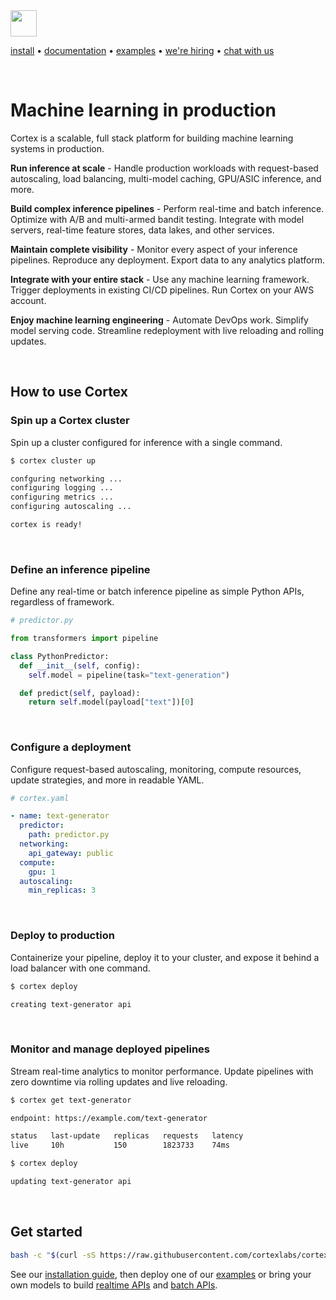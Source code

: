 <!-- Delete on release branches -->
<img src='https://s3-us-west-2.amazonaws.com/cortex-public/logo.png' height='42'>

<br>

<!-- Delete on release branches -->
<!-- CORTEX_VERSION_README_MINOR -->

[install](https://docs.cortex.dev/install) • [documentation](https://docs.cortex.dev) • [examples](https://github.com/cortexlabs/cortex/tree/0.20/examples) • [we're hiring](https://angel.co/cortex-labs-inc/jobs) • [chat with us](https://gitter.im/cortexlabs/cortex)

<br>

# Machine learning in production

Cortex is a scalable, full stack platform for building machine learning systems in production.

**Run inference at scale** - Handle production workloads with request-based autoscaling, load balancing, multi-model caching, GPU/ASIC inference, and more.

**Build complex inference pipelines** - Perform real-time and batch inference. Optimize with A/B and multi-armed bandit testing. Integrate with model servers, real-time feature stores, data lakes, and other services.

**Maintain complete visibility** - Monitor every aspect of your inference pipelines. Reproduce any deployment. Export data to any analytics platform.

**Integrate with your entire stack** - Use any machine learning framework. Trigger deployments in existing CI/CD pipelines. Run Cortex on your AWS account.

**Enjoy machine learning engineering** - Automate DevOps work. Simplify model serving code. Streamline redeployment with live reloading and rolling updates.

<br>

## How to use Cortex

### Spin up a Cortex cluster

Spin up a cluster configured for inference with a single command.

```bash
$ cortex cluster up

confguring networking ...
configuring logging ...
configuring metrics ...
configuring autoscaling ...

cortex is ready!
```

<br>


### Define an inference pipeline

Define any real-time or batch inference pipeline as simple Python APIs, regardless of framework.

```python
# predictor.py

from transformers import pipeline

class PythonPredictor:
  def __init__(self, config):
    self.model = pipeline(task="text-generation")

  def predict(self, payload):
    return self.model(payload["text"])[0]
```

<br>

### Configure a deployment

Configure request-based autoscaling, monitoring, compute resources, update strategies, and more in readable YAML.

```yaml
# cortex.yaml

- name: text-generator
  predictor:
    path: predictor.py
  networking:
    api_gateway: public
  compute:
    gpu: 1
  autoscaling:
    min_replicas: 3
```

<br>

### Deploy to production

Containerize your pipeline, deploy it to your cluster, and expose it behind a load balancer with one command.

```bash
$ cortex deploy

creating text-generator api
```

<br>

### Monitor and manage deployed pipelines

Stream real-time analytics to monitor performance. Update pipelines with zero downtime via rolling updates and live reloading.

```bash
$ cortex get text-generator

endpoint: https://example.com/text-generator

status   last-update   replicas   requests   latency
live     10h           150        1823733    74ms

$ cortex deploy

updating text-generator api
```

<br>


## Get started

<!-- CORTEX_VERSION_README_MINOR -->
```bash
bash -c "$(curl -sS https://raw.githubusercontent.com/cortexlabs/cortex/0.20/get-cli.sh)"
```

<!-- CORTEX_VERSION_README_MINOR -->
See our [installation guide](https://docs.cortex.dev/install), then deploy one of our [examples](https://github.com/cortexlabs/cortex/tree/0.20/examples) or bring your own models to build [realtime APIs](https://docs.cortex.dev/deployments/realtime-api) and [batch APIs](https://docs.cortex.dev/deployments/batch-api).
